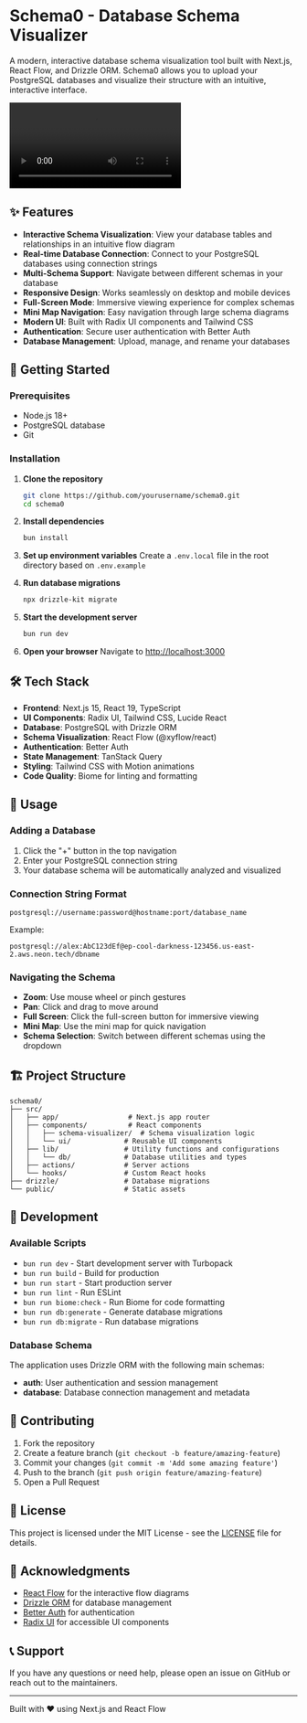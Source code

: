 # Schema0 - Database Schema Visualizer

A modern, interactive database schema visualization tool built with Next.js, React Flow, and Drizzle ORM. Schema0 allows you to upload your PostgreSQL databases and visualize their structure with an intuitive, interactive interface.

![Schema0 Demo](public/demo.mp4)

## ✨ Features

- **Interactive Schema Visualization**: View your database tables and relationships in an intuitive flow diagram
- **Real-time Database Connection**: Connect to your PostgreSQL databases using connection strings
- **Multi-Schema Support**: Navigate between different schemas in your database
- **Responsive Design**: Works seamlessly on desktop and mobile devices
- **Full-Screen Mode**: Immersive viewing experience for complex schemas
- **Mini Map Navigation**: Easy navigation through large schema diagrams
- **Modern UI**: Built with Radix UI components and Tailwind CSS
- **Authentication**: Secure user authentication with Better Auth
- **Database Management**: Upload, manage, and rename your databases

## 🚀 Getting Started

### Prerequisites

- Node.js 18+ 
- PostgreSQL database
- Git

### Installation

1. **Clone the repository**
   ```bash
   git clone https://github.com/yourusername/schema0.git
   cd schema0
   ```

2. **Install dependencies**
   ```bash
   bun install
   ```

3. **Set up environment variables**
   Create a `.env.local` file in the root directory based on `.env.example`

4. **Run database migrations**
   ```bash
   npx drizzle-kit migrate
   ```

5. **Start the development server**
   ```bash
   bun run dev
   ```

6. **Open your browser**
   Navigate to [http://localhost:3000](http://localhost:3000)

## 🛠️ Tech Stack

- **Frontend**: Next.js 15, React 19, TypeScript
- **UI Components**: Radix UI, Tailwind CSS, Lucide React
- **Database**: PostgreSQL with Drizzle ORM
- **Schema Visualization**: React Flow (@xyflow/react)
- **Authentication**: Better Auth
- **State Management**: TanStack Query
- **Styling**: Tailwind CSS with Motion animations
- **Code Quality**: Biome for linting and formatting

## 📖 Usage

### Adding a Database

1. Click the "+" button in the top navigation
2. Enter your PostgreSQL connection string
3. Your database schema will be automatically analyzed and visualized

### Connection String Format

```
postgresql://username:password@hostname:port/database_name
```

Example:
```
postgresql://alex:AbC123dEf@ep-cool-darkness-123456.us-east-2.aws.neon.tech/dbname
```

### Navigating the Schema

- **Zoom**: Use mouse wheel or pinch gestures
- **Pan**: Click and drag to move around
- **Full Screen**: Click the full-screen button for immersive viewing
- **Mini Map**: Use the mini map for quick navigation
- **Schema Selection**: Switch between different schemas using the dropdown

## 🏗️ Project Structure

```
schema0/
├── src/
│   ├── app/                 # Next.js app router
│   ├── components/          # React components
│   │   ├── schema-visualizer/  # Schema visualization logic
│   │   └── ui/             # Reusable UI components
│   ├── lib/                # Utility functions and configurations
│   │   └── db/             # Database utilities and types
│   ├── actions/            # Server actions
│   └── hooks/              # Custom React hooks
├── drizzle/                # Database migrations
└── public/                 # Static assets
```

## 🔧 Development

### Available Scripts

- `bun run dev` - Start development server with Turbopack
- `bun run build` - Build for production
- `bun run start` - Start production server
- `bun run lint` - Run ESLint
- `bun run biome:check` - Run Biome for code formatting
- `bun run db:generate` - Generate database migrations
- `bun run db:migrate` - Run database migrations

### Database Schema

The application uses Drizzle ORM with the following main schemas:
- **auth**: User authentication and session management
- **database**: Database connection management and metadata

## 🤝 Contributing

1. Fork the repository
2. Create a feature branch (`git checkout -b feature/amazing-feature`)
3. Commit your changes (`git commit -m 'Add some amazing feature'`)
4. Push to the branch (`git push origin feature/amazing-feature`)
5. Open a Pull Request

## 📝 License

This project is licensed under the MIT License - see the [LICENSE](LICENSE) file for details.

## 🙏 Acknowledgments

- [React Flow](https://reactflow.dev/) for the interactive flow diagrams
- [Drizzle ORM](https://orm.drizzle.team/) for database management
- [Better Auth](https://better-auth.com/) for authentication
- [Radix UI](https://www.radix-ui.com/) for accessible UI components

## 📞 Support

If you have any questions or need help, please open an issue on GitHub or reach out to the maintainers.

---

Built with ❤️ using Next.js and React Flow
